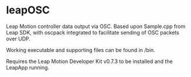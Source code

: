 leapOSC
=======

Leap Motion controller data output via OSC.
Based upon Sample.cpp from Leap SDK, with oscpack integrated to facilitate sending of OSC packets over UDP.

Working executable and supporting files can be found in /bin.

Requires the Leap Motion Developer Kit v0.7.3 to be installed and the LeapApp running.
